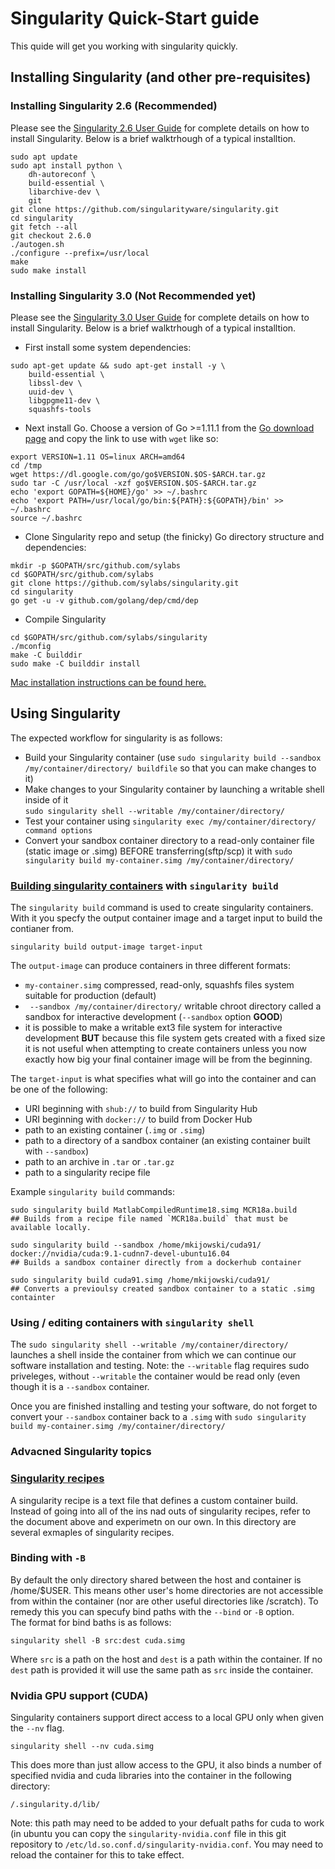 # Singularity Quick-Start guide
This quide will get you working with singularity quickly.

## Installing Singularity (and other pre-requisites)

### Installing Singularity 2.6 (Recommended)

Please see the [Singularity 2.6 User Guide](https://www.sylabs.io/guides/2.6/user-guide/quick_start.html#quick-installation-steps) for complete details on how to install Singularity.  Below is a brief walktrhough of a typical installtion.

```
sudo apt update
sudo apt install python \
    dh-autoreconf \
    build-essential \
    libarchive-dev \
    git
git clone https://github.com/singularityware/singularity.git
cd singularity
git fetch --all
git checkout 2.6.0
./autogen.sh
./configure --prefix=/usr/local
make
sudo make install
```

### Installing Singularity 3.0 (Not Recommended yet)
Please see the [Singularity 3.0 User Guide](https://www.sylabs.io/guides/3.0/user-guide/quick_start.html#quick-installation-steps) for complete details on how to install Singularity.  Below is a brief walktrhough of a typical installtion.

* First install some system dependencies:

```
sudo apt-get update && sudo apt-get install -y \
    build-essential \
    libssl-dev \
    uuid-dev \
    libgpgme11-dev \
    squashfs-tools
```

* Next install Go.  Choose a version of Go >=1.11.1 from the [Go download page](https://golang.org/dl/) and copy the link to use with `wget` like so:

```
export VERSION=1.11 OS=linux ARCH=amd64
cd /tmp
wget https://dl.google.com/go/go$VERSION.$OS-$ARCH.tar.gz
sudo tar -C /usr/local -xzf go$VERSION.$OS-$ARCH.tar.gz
echo 'export GOPATH=${HOME}/go' >> ~/.bashrc
echo 'export PATH=/usr/local/go/bin:${PATH}:${GOPATH}/bin' >> ~/.bashrc
source ~/.bashrc
```

* Clone Singularity repo and setup (the finicky) Go directory structure and dependencies:

```
mkdir -p $GOPATH/src/github.com/sylabs
cd $GOPATH/src/github.com/sylabs
git clone https://github.com/sylabs/singularity.git
cd singularity
go get -u -v github.com/golang/dep/cmd/dep
```

* Compile Singularity

```
cd $GOPATH/src/github.com/sylabs/singularity
./mconfig
make -C builddir
sudo make -C builddir install
```

[Mac installation instructions can be found here.](http://singularity.lbl.gov/install-mac)

## Using Singularity
The expected workflow for singularity is as follows:
* Build your Singularity container (use `sudo singularity build --sandbox /my/container/directory/ buildfile` so that you can make changes to it)
* Make changes to your Singularity container by launching a writable shell inside of it  
`sudo singularity shell --writable /my/container/directory/`
* Test your container using `singularity exec /my/container/directory/ command options`
* Convert your sandbox container directory to a read-only container file (static image or .simg) BEFORE transferring(sftp/scp) it with 
   `sudo singularity build my-container.simg /my/container/directory/`

### [Building singularity containers](https://singularity.lbl.gov/docs-build-container) with `singularity build`
The `singularity build` command is used to create singularity containers.  With it you specfy the output container image and a target input to build the contianer from.

```
singularity build output-image target-input
```

The `output-image` can produce containers in three different formats:
* `my-container.simg` compressed, read-only, squashfs files system suitable for production (default)
* ` --sandbox /my/container/directory/` writable chroot directory called a sandbox for interactive development (`--sandbox` option **GOOD**)
* it is possible to make a writable ext3 file system for interactive development **BUT** because this file system gets created with a fixed size it is not useful when attempting to create containers unless you now exactly how big your final container image will be from the beginning.

The `target-input` is what specifies what will go into the container and can be one of the following:
* URI beginning with `shub://` to build from Singularity Hub
* URI beginning with `docker://` to build from Docker Hub
* path to an existing container (`.img` or `.simg`)
* path to a directory of a sandbox container (an existing container built with `--sandbox`)
* path to an archive in `.tar` or `.tar.gz`
* path to a singularity recipe file


Example `singularity build` commands:
```
sudo singularity build MatlabCompiledRuntime18.simg MCR18a.build
## Builds from a recipe file named `MCR18a.build` that must be available locally.

sudo singularity build --sandbox /home/mkijowski/cuda91/ docker://nvidia/cuda:9.1-cudnn7-devel-ubuntu16.04
## Builds a sandbox container directly from a dockerhub container

sudo singularity build cuda91.simg /home/mkijowski/cuda91/
## Converts a previoulsy created sandbox container to a static .simg containter
```

### Using / editing containers with `singularity shell` 
The `sudo singularity shell --writable /my/container/directory/` launches a shell inside the container from which we can continue our software installation and testing.  Note: the `--writable` flag requires sudo priveleges, without `--writable` the container would be read only (even though it is a `--sandbox` container.

Once you are finished installing and testing your software, do not forget to convert your `--sandbox` container back to a `.simg` with 
`sudo singularity build my-container.simg /my/container/directory/`

### Advacned Singularity topics
### [Singularity recipes](http://singularity.lbl.gov/docs-recipes)
A singularity recipe is a text file that defines a custom container build.  Instead of going into all of the ins nad outs of singularity recipes, refer to the document above and experimetn on our own.  In this directory are several exmaples of singularity recipes.  

### Binding with `-B`
By default the only directory shared between the host and container is /home/$USER.  This means other user's home directories are not accessible from within the container (nor are other useful directories like /scratch).
To remedy this you can specufy bind paths with the `--bind` or `-B` option.  
The format for bind baths is as follows:
```
singularity shell -B src:dest cuda.simg
```
Where `src` is a path on the host and `dest` is a path within the container.  If no `dest` path is provided it will use the same path as `src` inside the container.

### Nvidia GPU support (CUDA)
Singularity containers support direct access to a local GPU only when given the `--nv` flag.
```
singularity shell --nv cuda.simg
```
This does more than just allow access to the GPU, it also binds a number of specified nvidia and cuda libraries into the container in the following directory:
```
/.singularity.d/lib/
```
Note: this path may need to be added to your defualt paths for cuda to work (in ubuntu you can copy the `singularity-nvidia.conf` file in this git repository to `/etc/ld.so.conf.d/singularity-nvidia.conf`.  You may need to reload the container for this to take effect.


